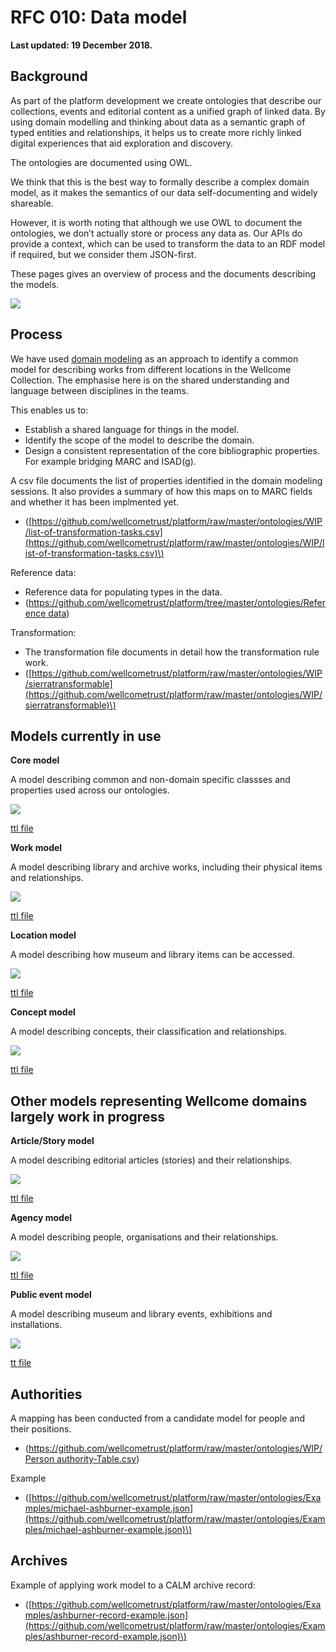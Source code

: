 # RFC 010: Data model

**Last updated: 19 December 2018.**

## Background

As part of the platform development we create ontologies that describe our collections, events and editorial content as a unified graph of linked data. By using domain modelling and thinking about data as a semantic graph of typed entities and relationships, it helps us to create more richly linked digital experiences that aid exploration and discovery.

The ontologies are documented using OWL.

We think that this is the best way to formally describe a complex domain model, as it makes the semantics of our data self-documenting and widely shareable.

However, it is worth noting that although we use OWL to document the ontologies, we don’t actually store or process any data as. Our APIs do provide a context, which can be used to transform the data to an RDF model if required, but we consider them JSON-first.

These pages gives an overview of process and the documents describing the models.

![](https://github.com/wellcometrust/platform/raw/master/ontologies/Documentation/Uber-wellcome-ontology.png)

## Process

We have used [domain modeling](https://en.wikipedia.org/wiki/Domain_model) as an approach to identify a common model for describing works from different locations in the Wellcome Collection. The emphasise here is on the shared understanding and language between disciplines in the teams.

This enables us to:

* Establish a shared language for things in the model.
* Identify the scope of the model to describe the domain.
* Design a consistent representation of the core bibliographic properties. For example bridging MARC and ISAD\(g\).

A csv file documents the list of properties identified in the domain modeling sessions. It also provides a summary of how this maps on to MARC fields and whether it has been implmented yet.

* \([https://github.com/wellcometrust/platform/raw/master/ontologies/WIP/list-of-transformation-tasks.csv](https://github.com/wellcometrust/platform/raw/master/ontologies/WIP/list-of-transformation-tasks.csv)\)

Reference data:

* Reference data for populating types in the data.
* \([https://github.com/wellcometrust/platform/tree/master/ontologies/Reference data](https://github.com/wellcometrust/platform/tree/master/ontologies/Reference%20data)\)

Transformation:

* The transformation file documents in detail how the transformation rule work.
* \([https://github.com/wellcometrust/platform/raw/master/ontologies/WIP/sierratransformable](https://github.com/wellcometrust/platform/raw/master/ontologies/WIP/sierratransformable)\)

## Models currently in use

**Core model**

A model describing common and non-domain specific classses and properties used across our ontologies.

![](https://github.com/wellcometrust/platform/raw/master/ontologies/Documentation/Core-Ontology.png)

[ttl file](https://github.com/wellcometrust/platform/raw/master/ontologies/Schema/core-ontology.ttl)

**Work model**

A model describing library and archive works, including their physical items and relationships.

![](https://github.com/wellcometrust/platform/raw/master/ontologies/Documentation/Work-Ontology.png)

[ttl file](https://github.com/wellcometrust/platform/raw/master/ontologies/Schema/work-ontology.ttl)

**Location model**

A model describing how museum and library items can be accessed.

![](https://github.com/wellcometrust/platform/raw/master/ontologies/Documentation/Location-Ontology.png)

[ttl file](https://github.com/wellcometrust/platform/raw/master/ontologies/Schema/location-ontology.ttl)

**Concept model**

A model describing concepts, their classification and relationships.

![](https://github.com/wellcometrust/platform/raw/master/ontologies/Documentation/Concept-Ontology.png)

[ttl file](https://github.com/wellcometrust/platform/raw/master/ontologies/Schema/concept-ontology.ttl)

## Other models representing Wellcome domains largely work in progress

**Article/Story model**

A model describing editorial articles \(stories\) and their relationships.

![](https://github.com/wellcometrust/platform/raw/master/ontologies/Documentation/Article-Ontology.png)

[ttl file](https://github.com/wellcometrust/platform/raw/master/ontologies/Schema/article-ontology.ttl)

**Agency model**

A model describing people, organisations and their relationships.

![](https://github.com/wellcometrust/platform/raw/master/ontologies/Documentation/Agency-Ontology.png)

[ttl file](https://github.com/wellcometrust/platform/raw/master/ontologies/Schema/agency-ontology.ttl)

**Public event model**

A model describing museum and library events, exhibitions and installations.

![](https://github.com/wellcometrust/platform/raw/master/ontologies/Documentation/Public-Event-Ontology.png)

[tt file](https://github.com/wellcometrust/platform/raw/master/ontologies/Schema/public-event-ontology.ttl)

## Authorities

A mapping has been conducted from a candidate model for people and their positions.

* \([https://github.com/wellcometrust/platform/raw/master/ontologies/WIP/Person authority-Table.csv](https://github.com/wellcometrust/platform/raw/master/ontologies/WIP/Person%20authority-Table.csv)\)

Example

* \([https://github.com/wellcometrust/platform/raw/master/ontologies/Examples/michael-ashburner-example.json](https://github.com/wellcometrust/platform/raw/master/ontologies/Examples/michael-ashburner-example.json)\)

## Archives

Example of applying work model to a CALM archive record:

* \([https://github.com/wellcometrust/platform/raw/master/ontologies/Examples/ashburner-record-example.json](https://github.com/wellcometrust/platform/raw/master/ontologies/Examples/ashburner-record-example.json)\)

